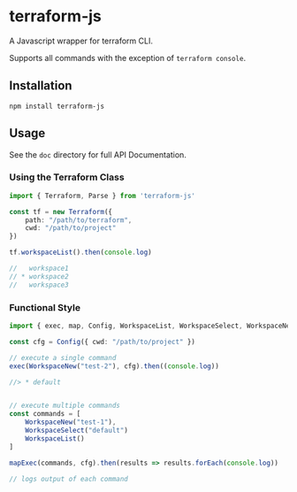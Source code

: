 # terraform-js

A Javascript wrapper for terraform CLI.

Supports all commands with the exception of `terraform console`.

## Installation

```
npm install terraform-js
```

## Usage

See the `doc` directory for full API Documentation.

### Using the Terraform Class
```ts
import { Terraform, Parse } from 'terraform-js'

const tf = new Terraform({
    path: "/path/to/terraform",
    cwd: "/path/to/project"
})

tf.workspaceList().then(console.log)

//   workspace1
// * workspace2
//   workspace3

```

### Functional Style

```ts
import { exec, map, Config, WorkspaceList, WorkspaceSelect, WorkspaceNew } from 'terraform-js'

const cfg = Config({ cwd: "/path/to/project" })

// execute a single command
exec(WorkspaceNew("test-2"), cfg).then((console.log))

//> * default


// execute multiple commands
const commands = [
    WorkspaceNew("test-1"),
    WorkspaceSelect("default")
    WorkspaceList()
]

mapExec(commands, cfg).then(results => results.forEach(console.log))

// logs output of each command
```
